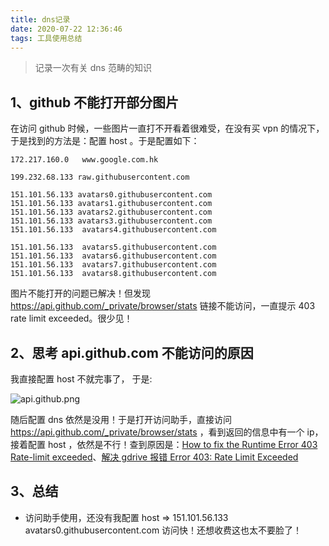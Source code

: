 ```yaml
---
title: dns记录
date: 2020-07-22 12:36:46
tags: 工具使用总结
---
```


> 记录一次有关 dns 范畴的知识

## 1、github 不能打开部分图片

在访问 github 时候，一些图片一直打不开看着很难受，在没有买 vpn 的情况下，于是找到的方法是：配置 host 。于是配置如下：

```
172.217.160.0	www.google.com.hk

199.232.68.133 raw.githubusercontent.com

151.101.56.133 avatars0.githubusercontent.com
151.101.56.133 avatars1.githubusercontent.com
151.101.56.133 avatars2.githubusercontent.com
151.101.56.133 avatars3.githubusercontent.com
151.101.56.133	avatars4.githubusercontent.com

151.101.56.133	avatars5.githubusercontent.com
151.101.56.133	avatars6.githubusercontent.com
151.101.56.133	avatars7.githubusercontent.com
151.101.56.133	avatars8.githubusercontent.com
```

图片不能打开的问题已解决！但发现 https://api.github.com/_private/browser/stats 链接不能访问，一直提示 403 rate limit exceeded。很少见！

## 2、思考 api.github.com 不能访问的原因

我直接配置 host 不就完事了， 于是:

![api.github.png](http://file.798run.top/img/blog/20200722/api.github.png)

随后配置 dns 依然是没用！于是打开访问助手，直接访问 https://api.github.com/_private/browser/stats ，看到返回的信息中有一个 ip，接着配置 host ，依然是不行！查到原因是：[How to fix the Runtime Error 403 Rate-limit exceeded](https://www.errorvault.com/en/troubleshooting/runtime-errors/google-inc/picasa/error-403_rate-limit-exceeded)、[解决 gdrive 报错 Error 403: Rate Limit Exceeded](https://bugxia.com/1234.html)

## 3、总结

- 访问助手使用，还没有我配置 host => 151.101.56.133 avatars0.githubusercontent.com 访问快！还想收费这也太不要脸了！
